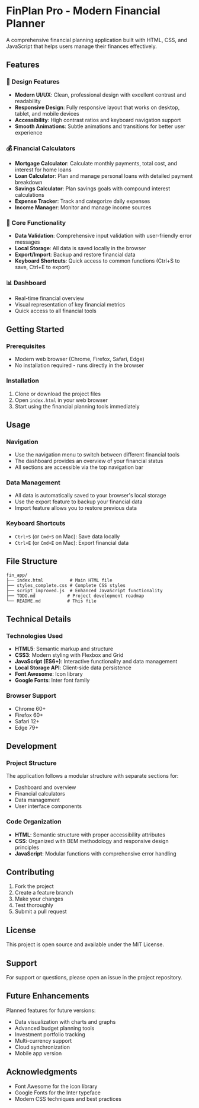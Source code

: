 # FinPlan Pro - Modern Financial Planner

A comprehensive financial planning application built with HTML, CSS, and JavaScript that helps users manage their finances effectively.

## Features

### 🎨 Design Features
- **Modern UI/UX**: Clean, professional design with excellent contrast and readability
- **Responsive Design**: Fully responsive layout that works on desktop, tablet, and mobile devices
- **Accessibility**: High contrast ratios and keyboard navigation support
- **Smooth Animations**: Subtle animations and transitions for better user experience

### 💰 Financial Calculators
- **Mortgage Calculator**: Calculate monthly payments, total cost, and interest for home loans
- **Loan Calculator**: Plan and manage personal loans with detailed payment breakdown
- **Savings Calculator**: Plan savings goals with compound interest calculations
- **Expense Tracker**: Track and categorize daily expenses
- **Income Manager**: Monitor and manage income sources

### 🔧 Core Functionality
- **Data Validation**: Comprehensive input validation with user-friendly error messages
- **Local Storage**: All data is saved locally in the browser
- **Export/Import**: Backup and restore financial data
- **Keyboard Shortcuts**: Quick access to common functions (Ctrl+S to save, Ctrl+E to export)

### 📊 Dashboard
- Real-time financial overview
- Visual representation of key financial metrics
- Quick access to all financial tools

## Getting Started

### Prerequisites
- Modern web browser (Chrome, Firefox, Safari, Edge)
- No installation required - runs directly in the browser

### Installation
1. Clone or download the project files
2. Open `index.html` in your web browser
3. Start using the financial planning tools immediately

## Usage

### Navigation
- Use the navigation menu to switch between different financial tools
- The dashboard provides an overview of your financial status
- All sections are accessible via the top navigation bar

### Data Management
- All data is automatically saved to your browser's local storage
- Use the export feature to backup your financial data
- Import feature allows you to restore previous data

### Keyboard Shortcuts
- `Ctrl+S` (or `Cmd+S` on Mac): Save data locally
- `Ctrl+E` (or `Cmd+E` on Mac): Export financial data

## File Structure

```
fin_app/
├── index.html          # Main HTML file
├── styles_complete.css # Complete CSS styles
├── script_improved.js  # Enhanced JavaScript functionality
├── TODO.md            # Project development roadmap
└── README.md          # This file
```

## Technical Details

### Technologies Used
- **HTML5**: Semantic markup and structure
- **CSS3**: Modern styling with Flexbox and Grid
- **JavaScript (ES6+)**: Interactive functionality and data management
- **Local Storage API**: Client-side data persistence
- **Font Awesome**: Icon library
- **Google Fonts**: Inter font family

### Browser Support
- Chrome 60+
- Firefox 60+
- Safari 12+
- Edge 79+

## Development

### Project Structure
The application follows a modular structure with separate sections for:
- Dashboard and overview
- Financial calculators
- Data management
- User interface components

### Code Organization
- **HTML**: Semantic structure with proper accessibility attributes
- **CSS**: Organized with BEM methodology and responsive design principles
- **JavaScript**: Modular functions with comprehensive error handling

## Contributing

1. Fork the project
2. Create a feature branch
3. Make your changes
4. Test thoroughly
5. Submit a pull request

## License

This project is open source and available under the MIT License.

## Support

For support or questions, please open an issue in the project repository.

## Future Enhancements

Planned features for future versions:
- Data visualization with charts and graphs
- Advanced budget planning tools
- Investment portfolio tracking
- Multi-currency support
- Cloud synchronization
- Mobile app version

## Acknowledgments

- Font Awesome for the icon library
- Google Fonts for the Inter typeface
- Modern CSS techniques and best practices
